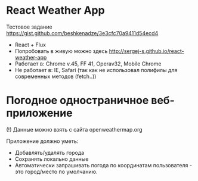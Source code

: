 # React Weather App

Тестовое задание
https://gist.github.com/beshkenadze/3e3cfc70a9411d54ecd4

* React + Flux
* Попробовать в живую можно здесь http://sergej-s.github.io/react-weather-app
* Работает в: Chrome v.45, FF 41, Operav32, Mobile Chrome
* Не работает в: IE, Safari (так как не использовал полифилы для современных методов (fetch..))

# Погодное одностраничное веб-приложение

(!) Данные можно взять с сайта openweathermap.org

Приложение должно уметь:
* Добавлять/удалять города
* Сохранять локально данные
* Автоматически запрашивать погода по координатам пользователя - это город/место по умолчанию.
